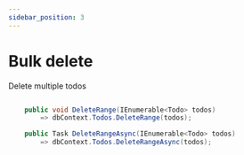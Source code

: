 ```yaml
---
sidebar_position: 3
---
```


# Bulk delete

Delete multiple todos

```csharp

    public void DeleteRange(IEnumerable<Todo> todos)
        => dbContext.Todos.DeleteRange(todos);

    public Task DeleteRangeAsync(IEnumerable<Todo> todos)
        => dbContext.Todos.DeleteRangeAsync(todos);

```